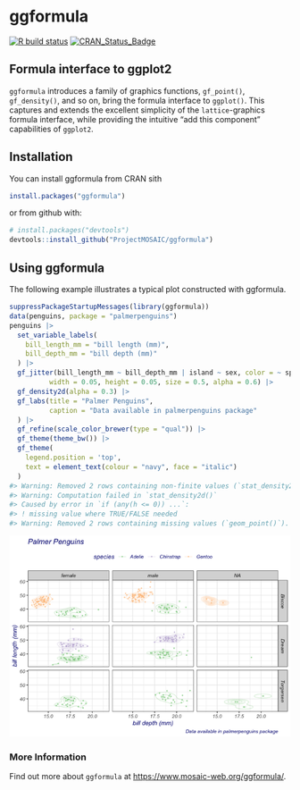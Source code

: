 
<!-- README.md is generated from README.Rmd. Please edit that file -->

# ggformula

<!-- badges: start -->

[![R build
status](https://github.com/ProjectMOSAIC/ggformula/workflows/R-CMD-check/badge.svg)](https://github.com/ProjectMOSAIC/ggformula/actions)
[![CRAN_Status_Badge](http://www.r-pkg.org/badges/version/ggformula)](https://cran.r-project.org/package=ggformula)
<!-- badges: end -->

<!--
[![Codecov test coverage](https://codecov.io/gh/ProjectMOSAIC/ggformula/branch/master/graph/badge.svg)](https://codecov.io/gh/ProjectMOSAIC/ggformula?branch=master)
-->

## Formula interface to ggplot2

`ggformula` introduces a family of graphics functions, `gf_point()`,
`gf_density()`, and so on, bring the formula interface to `ggplot()`.
This captures and extends the excellent simplicity of the
`lattice`-graphics formula interface, while providing the intuitive “add
this component” capabilities of `ggplot2`.

## Installation

You can install ggformula from CRAN sith

``` r
install.packages("ggformula")
```

or from github with:

``` r
# install.packages("devtools")
devtools::install_github("ProjectMOSAIC/ggformula")
```

## Using ggformula

The following example illustrates a typical plot constructed with
ggformula.

``` r
suppressPackageStartupMessages(library(ggformula))
data(penguins, package = "palmerpenguins")
penguins |> 
  set_variable_labels(
    bill_length_mm = "bill length (mm)",
    bill_depth_mm = "bill depth (mm)"
  ) |>
  gf_jitter(bill_length_mm ~ bill_depth_mm | island ~ sex, color = ~ species,
          width = 0.05, height = 0.05, size = 0.5, alpha = 0.6) |>
  gf_density2d(alpha = 0.3) |>
  gf_labs(title = "Palmer Penguins",
          caption = "Data available in palmerpenguins package"
  ) |>
  gf_refine(scale_color_brewer(type = "qual")) |>
  gf_theme(theme_bw()) |>
  gf_theme(
    legend.position = 'top',
    text = element_text(colour = "navy", face = "italic")
  )
#> Warning: Removed 2 rows containing non-finite values (`stat_density2d()`).
#> Warning: Computation failed in `stat_density2d()`
#> Caused by error in `if (any(h <= 0)) ...`:
#> ! missing value where TRUE/FALSE needed
#> Warning: Removed 2 rows containing missing values (`geom_point()`).
```

![](README-example-1.png)<!-- -->

### More Information

Find out more about `ggformula` at
<https://www.mosaic-web.org/ggformula/>.
